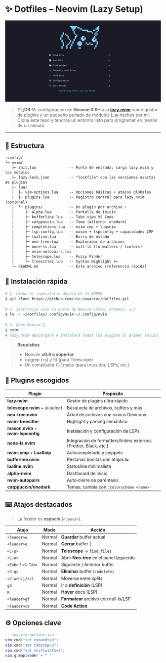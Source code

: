 # ✨ Dotfiles – Neovim (Lazy Setup)

![Neovim con mi tema](./images/screenshot.jpg)

> **TL;DR**
> Mi configuración de **Neovim 0.9+** usa [**lazy.nvim**](https://github.com/folke/lazy.nvim) como gestor de *plugins* y un pequeño puñado de módulos Lua hechos por mí.
> Clona este repo y tendrás un entorno listo para programar en menos de un minuto.

---

## 📂 Estructura

```text
.config/
└─ nvim/
   ├─ init.lua               -- Punto de entrada: carga lazy.nvim y los módulos
   ├─ lazy‑lock.json         -- "lockfile" con las versiones exactas de plugins
   ├─ lua/
   │  ├─ vim‑options.lua     -- Opciones básicas + atajos globales
   │  ├─ plugins.lua         -- Registro central para lazy.nvim (opcional)
   │  └─ plugins/            -- Un plugin por archivo ↓
   │     ├─ alpha.lua        -- Pantalla de inicio
   │     ├─ bufferline.lua   -- Tabs tipo VS Code
   │     ├─ catppuccin.lua   -- Tema (alterno: onedark)
   │     ├─ completions.lua  -- nvim‑cmp + luasnip
   │     ├─ lsp‑config.lua   -- mason + lspconfig + capacidades CMP
   │     ├─ lualine.lua      -- Barra de estado
   │     ├─ neo‑tree.lua     -- Explorador de archivos
   │     ├─ none‑ls.lua      -- null‑ls (formatters / linters)
   │     ├─ nvim‑autopairs.lua
   │     ├─ telescope.lua    -- Fuzzy Finder
   │     └─ treesitter.lua   -- Syntax Highlight ++
   └─ README.md              -- Este archivo (referencia rápida)
```

## 🚀 Instalación rápida

```bash
# 1. Clona el repositorio dentro de tu $HOME
$ git clone https://github.com/<tu‑usuario>/dotfiles.git

# 2. Sincroniza sólo la parte de Neovim (Stow, Chezmoi, o…)
$ ln -s ~/dotfiles/.config/nvim ~/.config/nvim

# 3. Abre Neovim 🎉
$ nvim
# lazy.nvim descargará e instalará todos los plugins al primer inicio.
```

> **Requisitos**
>
> * Neovim **v0.9 o superior**
> * ripgrep (`rg`) y fd (para Telescope)
> * Un compilador C / make (para treesitter, LSPs, etc.)

## 🧩 Plugins escogidos

| Plugin                              | Propósito                                                          |
| ----------------------------------- | ------------------------------------------------------------------ |
| **lazy.nvim**                       | Gestor de plugins ultra‑rápido                                     |
| **telescope.nvim** + ui‑select      | Búsqueda de archivos, buffers y más                                |
| **neo‑tree.nvim**                   | Árbol de archivos con iconos Devicons                              |
| **nvim‑treesitter**                 | Highlight y parsing semántico                                      |
| **mason.nvim** + **nvim‑lspconfig** | Instalación y configuración de LSPs                                |
| **none‑ls.nvim**                    | Integración de formatters/linters externos (Prettier, Black, etc.) |
| **nvim‑cmp** + **LuaSnip**          | Autocompletado y snippets                                          |
| **bufferline.nvim**                 | Pestañas bonitas con atajos ↹                                      |
| **lualine.nvim**                    | Statusline minimalista                                             |
| **alpha‑nvim**                      | Dashboard de inicio                                                |
| **nvim‑autopairs**                  | Auto‑cierre de paréntesis                                          |
| **catppuccin/onedark**              | Temas; cambia con `:colorscheme <name>`                            |

## ⌨️ Atajos destacados

> La *leader* es **espacio** (`<Space>`).

| Atajo               | Modo   | Acción                                   |
| ------------------- | ------ | ---------------------------------------- |
| `<leader>w`         | Normal | **Guardar** buffer actual                |
| `<leader>q`         | Normal | **Cerrar** buffer │                      |
| `<C-p>`             | Normal | **Telescope** → `find_files`             |
| `<C-n>`             | Normal | Abrir **Neo‑tree** en el panel izquierdo |
| `<Tab>` / `<S-Tab>` | Normal | Siguiente / Anterior buffer              |
| `<C-q>`             | Normal | **Eliminar** buffer (`:bdelete`)         |
| `<C-w>h/j/k/l`      | Normal | Moverse entre *splits*                   |
| `gd`                | Normal | Ir a **definición** (LSP)                |
| `K`                 | Normal | **Hover** docs (LSP)                     |
| `<leader>gf`        | Normal | **Formatear** archivo con null‑ls/LSP    |
| `<leader>ca`        | Normal | **Code Action**                          |

## ⚙️ Opciones clave

```lua
-- lua/vim-options.lua
vim.cmd("set expandtab")
vim.cmd("set tabstop=3")
vim.cmd("set shiftwidth=3")
vim.g.mapleader = " "
```

